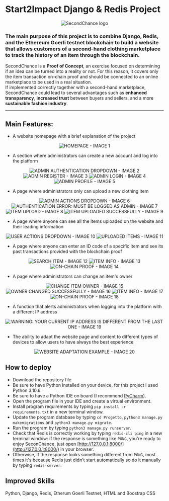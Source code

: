 # Start2Impact Django & Redis Project

<p align="center">
    <img src="Progetto/api/static/icons/logo1.png" alt="SecondChance logo">
</p>

### The main purpose of this project is to combine __Django__, __Redis__, and the __Ethereum Goerli testnet blockchain__ to build a website that allows customers of a second-hand clothing marketplace to track the history of an item through the blockchain.

SecondChance is a __Proof of Concept__, an exercise focused on determining if an idea can be turned into a reality or not. For this reason, it covers only the item transaction on-chain proof and should be connected to an online marketplace to be used in a real situation. 
<br>
If implemented correctly together with a second-hand marketplace, SecondChance could lead to several advantages such as __enhanced transparency__, __increased trust__ between buyers and sellers, and a more __sustainable fashion industry__.
<hr/>



## Main Features:

- A website homepage with a brief explanation of the project
<p align="center">
    <img src="images/1.png" alt="HOMEPAGE - IMAGE 1">
</p>


- A section where administrators can create a new account and log into the platform
<p align="center">
    <img src="images/2.png" alt="ADMIN AUTHENTICATION DROPDOWN - IMAGE 2">
    <img src="images/3.png" alt="ADMIN REGISTER - IMAGE 3">
    <img src="images/4.png" alt="ADMIN LOGIN - IMAGE 4">
    <img src="images/5.png" alt="ADMIN PROFILE - IMAGE 5">
</p>


- A page where administrators only can upload a new clothing item
<p align="center">
    <img src="images/6.png" alt="ADMIN ACTIONS DROPDOWN - IMAGE 6">
    <img src="images/7.png" alt="AUTHENTICATION ERROR: MUST BE LOGGED AS ADMIN - IMAGE 7">
    <img src="images/8.png" alt="ITEM UPLOAD - IMAGE 8">
    <img src="images/9.png" alt="ITEM UPLOADED SUCCESSFULLY - IMAGE 9">
</p>


- A page where anyone can see all the items uploaded on the website and their leading information
<p align="center">
    <img src="images/10.png" alt="USER ACTIONS DROPDOWN - IMAGE 10">
    <img src="images/11.png" alt="UPLOADED ITEMS - IMAGE 11">
</p>


- A page where anyone can enter an ID code of a specific item and see its past transactions provided with the blockchain proof 
<p align="center">
    <img src="images/12.png" alt="SEARCH ITEM - IMAGE 12">
    <img src="images/13.png" alt="ITEM INFO - IMAGE 13">
    <img src="images/14.png" alt="ON-CHAIN PROOF - IMAGE 14">
</p>


- A page where administrators can change an item's owner
<p align="center">
    <img src="images/15.png" alt="CHANGE ITEM OWNER - IMAGE 15">
    <img src="images/16.png" alt="OWNER CHANGED SUCCESSFULLY - IMAGE 16">
    <img src="images/17.png" alt="ITEM INFO - IMAGE 17">
    <img src="images/18.png" alt="ON-CHAIN PROOF - IMAGE 18">
</p>


- A function that alerts administrators when logging into the platform with a different IP address
<p align="center">
    <img src="images/19.png" alt="WARNING: YOUR CURRENT IP ADDRESS IS DIFFERENT FROM THE LAST ONE - IMAGE 19">
</p>


- The ability to adapt the website page and content to different types of devices to allow users to have always the best experience
<p align="center">
    <img src="images/20.png" alt="WEBSITE ADAPTATION EXAMPLE - IMAGE 20">
</p>



## How to deploy

- Download the repository file 
- Be sure to have Python installed on your device, for this project i used Python 3.10.6.
- Be sure to have a Python IDE on board (I recommend [PyCharm](https://www.jetbrains.com/pycharm/)).
- Open the program file in your IDE and create a virtual environment.
- Install program requirements by typing `pip install -r requirements.txt` in a new terminal window.
- Update the program database by typing `cd Progetto`, `python3 manage.py makemigrations` and `python3 manage.py migrate`.
- Run the program by typing `python3 manage.py runserver`.
- Check that Redis is correctly working by typing `redis-cli ping` in a new terminal window: if the response is something like `PONG`, you're ready to enjoy SeconChance, just open [http://127.0.0.1:8000/](http://127.0.0.1:8000/) in your browser.
- Otherwise, if the response  looks something different from `PONG`, most times it's because Redis just didn't start automatically so do it manually by typing `redis-server`.



## Improved Skills
Python, Django, Redis, Etherum Goerli Testnet, HTML and Boostrap CSS
